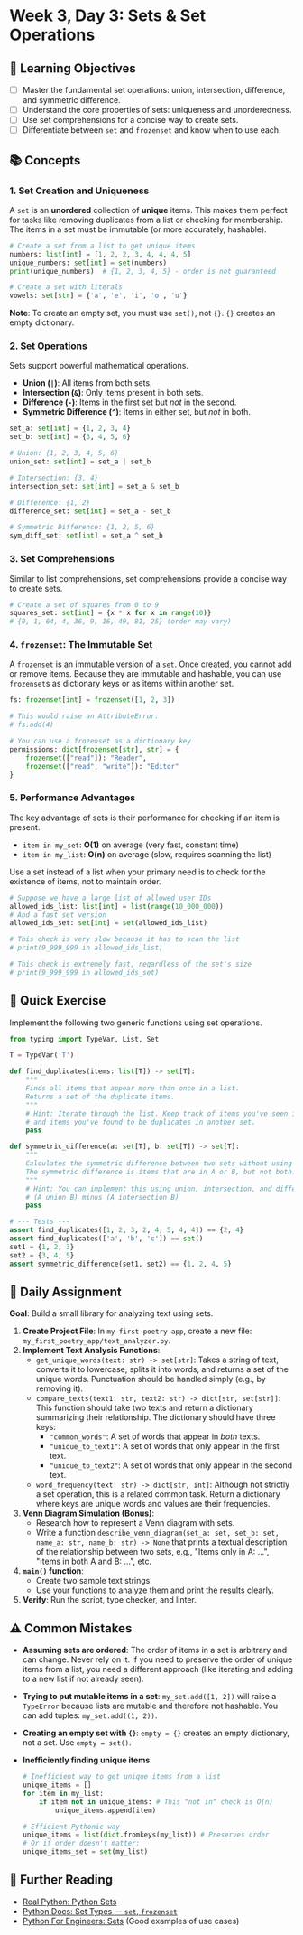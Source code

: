 # Week 3, Day 3: Sets & Set Operations

## 🎯 Learning Objectives

- [ ] Master the fundamental set operations: union, intersection, difference, and symmetric difference.
- [ ] Understand the core properties of sets: uniqueness and unorderedness.
- [ ] Use set comprehensions for a concise way to create sets.
- [ ] Differentiate between `set` and `frozenset` and know when to use each.

## 📚 Concepts

### 1. Set Creation and Uniqueness

A `set` is an **unordered** collection of **unique** items. This makes them perfect for tasks like removing duplicates from a list or checking for membership. The items in a set must be immutable (or more accurately, hashable).

```python
# Create a set from a list to get unique items
numbers: list[int] = [1, 2, 2, 3, 4, 4, 4, 5]
unique_numbers: set[int] = set(numbers)
print(unique_numbers)  # {1, 2, 3, 4, 5} - order is not guaranteed

# Create a set with literals
vowels: set[str] = {'a', 'e', 'i', 'o', 'u'}
```

**Note**: To create an empty set, you must use `set()`, not `{}`. `{}` creates an empty dictionary.

### 2. Set Operations

Sets support powerful mathematical operations.

- **Union (`|`)**: All items from both sets.
- **Intersection (`&`)**: Only items present in both sets.
- **Difference (`-`)**: Items in the first set but _not_ in the second.
- **Symmetric Difference (`^`)**: Items in either set, but _not_ in both.

```python
set_a: set[int] = {1, 2, 3, 4}
set_b: set[int] = {3, 4, 5, 6}

# Union: {1, 2, 3, 4, 5, 6}
union_set: set[int] = set_a | set_b

# Intersection: {3, 4}
intersection_set: set[int] = set_a & set_b

# Difference: {1, 2}
difference_set: set[int] = set_a - set_b

# Symmetric Difference: {1, 2, 5, 6}
sym_diff_set: set[int] = set_a ^ set_b
```

### 3. Set Comprehensions

Similar to list comprehensions, set comprehensions provide a concise way to create sets.

```python
# Create a set of squares from 0 to 9
squares_set: set[int] = {x * x for x in range(10)}
# {0, 1, 64, 4, 36, 9, 16, 49, 81, 25} (order may vary)
```

### 4. `frozenset`: The Immutable Set

A `frozenset` is an immutable version of a `set`. Once created, you cannot add or remove items. Because they are immutable and hashable, you can use `frozenset`s as dictionary keys or as items within another set.

```python
fs: frozenset[int] = frozenset([1, 2, 3])

# This would raise an AttributeError:
# fs.add(4)

# You can use a frozenset as a dictionary key
permissions: dict[frozenset[str], str] = {
    frozenset(["read"]): "Reader",
    frozenset(["read", "write"]): "Editor"
}
```

### 5. Performance Advantages

The key advantage of sets is their performance for checking if an item is present.

- `item in my_set`: **O(1)** on average (very fast, constant time)
- `item in my_list`: **O(n)** on average (slow, requires scanning the list)

Use a set instead of a list when your primary need is to check for the existence of items, not to maintain order.

```python
# Suppose we have a large list of allowed user IDs
allowed_ids_list: list[int] = list(range(10_000_000))
# And a fast set version
allowed_ids_set: set[int] = set(allowed_ids_list)

# This check is very slow because it has to scan the list
# print(9_999_999 in allowed_ids_list)

# This check is extremely fast, regardless of the set's size
# print(9_999_999 in allowed_ids_set)
```

## 🔹 Quick Exercise

Implement the following two generic functions using set operations.

```python
from typing import TypeVar, List, Set

T = TypeVar('T')

def find_duplicates(items: list[T]) -> set[T]:
    """
    Finds all items that appear more than once in a list.
    Returns a set of the duplicate items.
    """
    # Hint: Iterate through the list. Keep track of items you've seen in one set
    # and items you've found to be duplicates in another set.
    pass

def symmetric_difference(a: set[T], b: set[T]) -> set[T]:
    """
    Calculates the symmetric difference between two sets without using the `^` operator.
    The symmetric difference is items that are in A or B, but not both.
    """
    # Hint: You can implement this using union, intersection, and difference.
    # (A union B) minus (A intersection B)
    pass

# --- Tests ---
assert find_duplicates([1, 2, 3, 2, 4, 5, 4, 4]) == {2, 4}
assert find_duplicates(['a', 'b', 'c']) == set()
set1 = {1, 2, 3}
set2 = {3, 4, 5}
assert symmetric_difference(set1, set2) == {1, 2, 4, 5}
```

## 📝 Daily Assignment

**Goal**: Build a small library for analyzing text using sets.

1.  **Create Project File**: In `my-first-poetry-app`, create a new file: `my_first_poetry_app/text_analyzer.py`.
2.  **Implement Text Analysis Functions**:
    - `get_unique_words(text: str) -> set[str]`: Takes a string of text, converts it to lowercase, splits it into words, and returns a set of the unique words. Punctuation should be handled simply (e.g., by removing it).
    - `compare_texts(text1: str, text2: str) -> dict[str, set[str]]`: This function should take two texts and return a dictionary summarizing their relationship. The dictionary should have three keys:
      - `"common_words"`: A set of words that appear in _both_ texts.
      - `"unique_to_text1"`: A set of words that only appear in the first text.
      - `"unique_to_text2"`: A set of words that only appear in the second text.
    - `word_frequency(text: str) -> dict[str, int]`: Although not strictly a set operation, this is a related common task. Return a dictionary where keys are unique words and values are their frequencies.
3.  **Venn Diagram Simulation (Bonus)**:
    - Research how to represent a Venn diagram with sets.
    - Write a function `describe_venn_diagram(set_a: set, set_b: set, name_a: str, name_b: str) -> None` that prints a textual description of the relationship between two sets, e.g., "Items only in A: ...", "Items in both A and B: ...", etc.
4.  **`main()` function**:
    - Create two sample text strings.
    - Use your functions to analyze them and print the results clearly.
5.  **Verify**: Run the script, type checker, and linter.

## ⚠️ Common Mistakes

- **Assuming sets are ordered**: The order of items in a set is arbitrary and can change. Never rely on it. If you need to preserve the order of unique items from a list, you need a different approach (like iterating and adding to a new list if not already seen).
- **Trying to put mutable items in a set**: `my_set.add([1, 2])` will raise a `TypeError` because lists are mutable and therefore not hashable. You can add tuples: `my_set.add((1, 2))`.
- **Creating an empty set with `{}`**: `empty = {}` creates an empty dictionary, not a set. Use `empty = set()`.
- **Inefficiently finding unique items**:

  ```python
  # Inefficient way to get unique items from a list
  unique_items = []
  for item in my_list:
      if item not in unique_items: # This "not in" check is O(n)
          unique_items.append(item)

  # Efficient Pythonic way
  unique_items = list(dict.fromkeys(my_list)) # Preserves order
  # Or if order doesn't matter:
  unique_items_set = set(my_list)
  ```

## 📖 Further Reading

- [Real Python: Python Sets](https://realpython.com/python-sets/)
- [Python Docs: Set Types — `set`, `frozenset`](https://docs.python.org/3/library/stdtypes.html#set-types-set-frozenset)
- [Python For Engineers: Sets](https://www.pythonforengineers.com/sets-in-python/) (Good examples of use cases)
